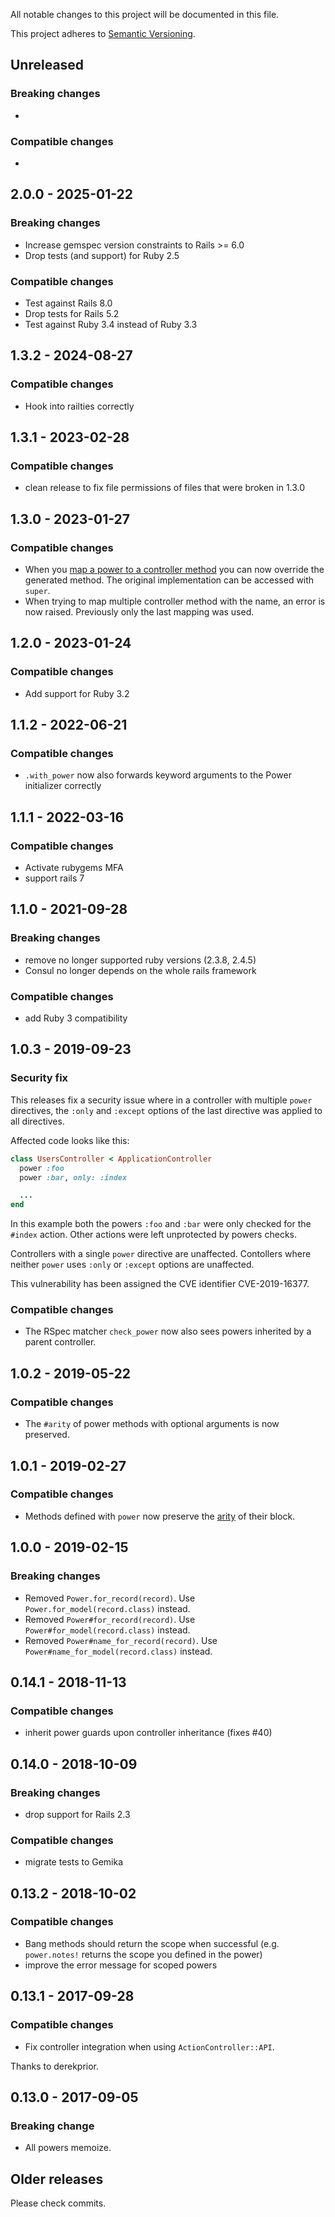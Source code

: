 All notable changes to this project will be documented in this file.

This project adheres to [Semantic Versioning](http://semver.org/spec/v2.0.0.html).


## Unreleased

### Breaking changes

-

### Compatible changes

-



## 2.0.0 - 2025-01-22

### Breaking changes

- Increase gemspec version constraints to Rails >= 6.0
- Drop tests (and support) for Ruby 2.5

### Compatible changes

- Test against Rails 8.0
- Drop tests for Rails 5.2
- Test against Ruby 3.4 instead of Ruby 3.3

## 1.3.2 - 2024-08-27

### Compatible changes

- Hook into railties correctly

## 1.3.1 - 2023-02-28

### Compatible changes

- clean release to fix file permissions of files that were broken in 1.3.0

## 1.3.0 - 2023-01-27

### Compatible changes

- When you [map a power to a controller method](https://github.com/makandra/consul#auto-mapping-a-power-scope-to-a-controller-method) you can now override the generated method. The original implementation can be accessed with `super`.
- When trying to map multiple controller method with the name, an error is now raised. Previously only the last mapping was used.


## 1.2.0 - 2023-01-24

### Compatible changes

- Add support for Ruby 3.2

## 1.1.2 - 2022-06-21

### Compatible changes

- `.with_power` now also forwards keyword arguments to the Power initializer correctly

## 1.1.1 - 2022-03-16

### Compatible changes

- Activate rubygems MFA
- support rails 7

## 1.1.0 - 2021-09-28

### Breaking changes

- remove no longer supported ruby versions (2.3.8, 2.4.5)
- Consul no longer depends on the whole rails framework

### Compatible changes

- add Ruby 3 compatibility

## 1.0.3 - 2019-09-23

### Security fix

This releases fix a security issue where in a controller with multiple `power` directives, the `:only` and `:except` options of the last directive was applied to all directives.

Affected code looks like this:

```ruby
class UsersController < ApplicationController
  power :foo
  power :bar, only: :index

  ...
end
```

In this example both the powers `:foo` and `:bar` were only checked for the `#index` action. Other actions were left unprotected by powers checks.

Controllers with a single `power` directive are unaffected.
Contollers where neither `power` uses `:only` or `:except` options are unaffected.

This vulnerability has been assigned the CVE identifier CVE-2019-16377.


### Compatible changes

- The RSpec matcher `check_power` now also sees powers inherited by a parent controller.


## 1.0.2 - 2019-05-22

### Compatible changes

- The `#arity` of power methods with optional arguments is now preserved.



## 1.0.1 - 2019-02-27

### Compatible changes

- Methods defined with `power` now preserve the [arity](https://apidock.com/ruby/Method/arity) of their block.



## 1.0.0 - 2019-02-15

### Breaking changes

- Removed `Power.for_record(record)`. Use `Power.for_model(record.class)` instead.
- Removed `Power#for_record(record)`. Use `Power#for_model(record.class)` instead.
- Removed `Power#name_for_record(record)`. Use `Power#name_for_model(record.class)` instead.



## 0.14.1 - 2018-11-13

### Compatible changes

- inherit power guards upon controller inheritance (fixes #40)

## 0.14.0 - 2018-10-09

### Breaking changes

- drop support for Rails 2.3

### Compatible changes

- migrate tests to Gemika

## 0.13.2 - 2018-10-02

### Compatible changes

- Bang methods should return the scope when successful (e.g. `power.notes!` returns the scope you defined in the power)
- improve the error message for scoped powers

## 0.13.1 - 2017-09-28

### Compatible changes

- Fix controller integration when using `ActionController::API`.

Thanks to derekprior.


## 0.13.0 - 2017-09-05

### Breaking change

- All powers memoize.


## Older releases

Please check commits.
